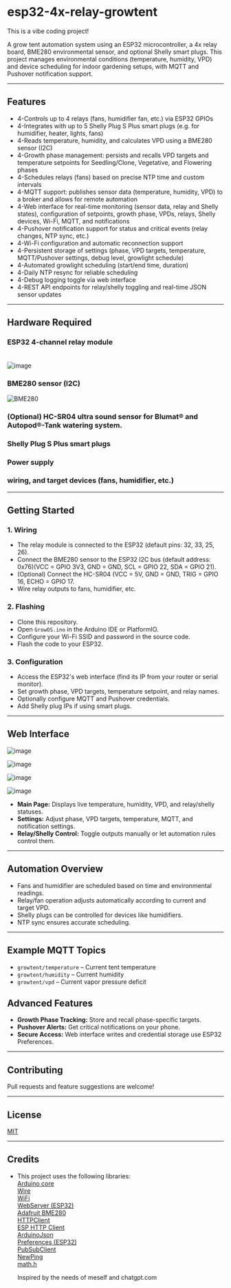 # esp32-4x-relay-growtent

This is a vibe coding project!

A grow tent automation system using an ESP32 microcontroller, a 4x relay board, BME280 environmental sensor, and optional Shelly smart plugs. This project manages environmental conditions (temperature, humidity, VPD) and device scheduling for indoor gardening setups, with MQTT and Pushover notification support.

---

## Features

- 4-Controls up to 4 relays (fans, humidifier fan, etc.) via ESP32 GPIOs
- 4-Integrates with up to 5 Shelly Plug S Plus smart plugs (e.g. for humidifier, heater, lights, fans)
- 4-Reads temperature, humidity, and calculates VPD using a BME280 sensor (I2C)
- 4-Growth phase management: persists and recalls VPD targets and temperature setpoints for Seedling/Clone, Vegetative, and Flowering phases
- 4-Schedules relays (fans) based on precise NTP time and custom intervals
- 4-MQTT support: publishes sensor data (temperature, humidity, VPD) to a broker and allows for remote automation
- 4-Web interface for real-time monitoring (sensor data, relay and Shelly states), configuration of setpoints, growth phase, VPDs, relays, Shelly devices, Wi-Fi, MQTT, and notifications
- 4-Pushover notification support for status and critical events (relay changes, NTP sync, etc.)
- 4-Wi-Fi configuration and automatic reconnection support
- 4-Persistent storage of settings (phase, VPD targets, temperature, MQTT/Pushover settings, debug level, growlight schedule)
- 4-Automated growlight scheduling (start/end time, duration)
- 4-Daily NTP resync for reliable scheduling
- 4-Debug logging toggle via web interface
- 4-REST API endpoints for relay/shelly toggling and real-time JSON sensor updates

---

## Hardware Required

### ESP32 4-channel relay module<br /><br />
  ![image](https://github.com/user-attachments/assets/a5d5d21a-6a74-4c8f-a11c-5d51f332e5ea)

### BME280 sensor (I2C)<br />
  ![BME280](https://github.com/user-attachments/assets/a87e921b-b051-4730-a849-2845959ca554)
    
### (Optional) HC-SR04 ultra sound sensor for Blumat® and Autopod®-Tank watering system.<br />
 
### Shelly Plug S Plus smart plugs
### Power supply
### wiring, and target devices (fans, humidifier, etc.)

---

## Getting Started

### 1. Wiring

- The relay module is connected to the ESP32 (default pins: 32, 33, 25, 26).
- Connect the BME280 sensor to the ESP32 I2C bus (default address: 0x76)(VCC = GPIO 3V3, GND = GND, SCL = GPIO 22, SDA = GPIO 21).
- (Optional) Connect the HC-SR04 (VCC = 5V, GND = GND, TRIG = GPIO 16, ECHO = GPIO 17.
- Wire relay outputs to fans, humidifier, etc.

### 2. Flashing

- Clone this repository.
- Open `GrowOS.ino` in the Arduino IDE or PlatformIO.
- Configure your Wi-Fi SSID and password in the source code.
- Flash the code to your ESP32.

### 3. Configuration

- Access the ESP32's web interface (find its IP from your router or serial monitor).
- Set growth phase, VPD targets, temperature setpoint, and relay names.
- Optionally configure MQTT and Pushover credentials.
- Add Shelly plug IPs if using smart plugs.

---

## Web Interface
![image](https://github.com/user-attachments/assets/213abe61-5c79-4e0a-91bf-66adcabba45d)

![image](https://github.com/user-attachments/assets/e91eb394-9c73-451d-800f-43d4f9a0798f)

![image](https://github.com/user-attachments/assets/243c0d8a-2613-4154-b225-d6ce6f2e3d94)

![image](https://github.com/user-attachments/assets/be412bb5-2e7f-4a43-a3b5-37d684bb6a2d)

- **Main Page:** Displays live temperature, humidity, VPD, and relay/shelly statuses.
- **Settings:** Adjust phase, VPD targets, temperature, MQTT, and notification settings.
- **Relay/Shelly Control:** Toggle outputs manually or let automation rules control them.


---

## Automation Overview

- Fans and humidifier are scheduled based on time and environmental readings.
- Relay/fan operation adjusts automatically according to current and target VPD.
- Shelly plugs can be controlled for devices like humidifiers.
- NTP sync ensures accurate scheduling.

---

## Example MQTT Topics

- `growtent/temperature` – Current tent temperature
- `growtent/humidity` – Current humidity
- `growtent/vpd` – Current vapor pressure deficit

## Advanced Features

- **Growth Phase Tracking:** Store and recall phase-specific targets.
- **Pushover Alerts:** Get critical notifications on your phone.
- **Secure Access:** Web interface writes and credential storage use ESP32 Preferences.

---

## Contributing

Pull requests and feature suggestions are welcome!

---

## License

[MIT](./LICENSE)

---

## Credits

- This project uses the following libraries:\
  [Arduino core](https://www.arduino.cc/)\
  [Wire](https://www.arduino.cc/en/Reference/Wire)\
  [WiFi](https://www.arduino.cc/en/Reference/WiFi)\
  [WebServer (ESP32)](https://github.com/espressif/arduino-esp32/tree/master/libraries/WebServer)\
  [Adafruit BME280](https://github.com/adafruit/Adafruit_BME280_Library)\
  [HTTPClient](https://github.com/espressif/arduino-esp32/tree/master/libraries/HTTPClient)\
  [ESP HTTP Client](https://github.com/espressif/arduino-esp32/tree/master/libraries/ESP32/examples/HTTPClient)\
  [ArduinoJson](https://arduinojson.org/)\
  [Preferences (ESP32)](https://github.com/espressif/arduino-esp32/tree/master/libraries/Preferences)\
  [PubSubClient](https://github.com/knolleary/pubsubclient)\
  [NewPing](https://bitbucket.org/teckel12/arduino-new-ping/)\
  [math.h](https://en.cppreference.com/w/c/numeric/math)
  
  Inspired by the needs of meself and chatgpt.com

